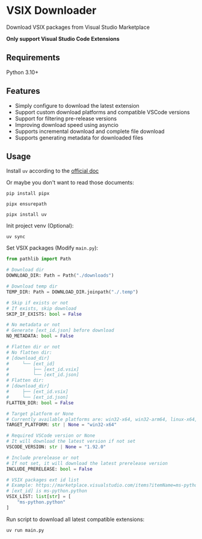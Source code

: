 # VSIX Downloader

Download VSIX packages from Visual Studio Marketplace

**Only support Visual Studio Code Extensions**

## Requirements

Python 3.10+

## Features

 - Simply configure to download the latest extension
 - Support custom download platforms and compatible VSCode versions
 - Support for filtering pre-release versions
 - Improving download speed using asyncio
 - Supports incremental download and complete file download
 - Supports generating metadata for downloaded files

## Usage

Install `uv` according to the [official doc](https://docs.astral.sh/uv/getting-started/installation/)

Or maybe you don't want to read those documents:

```shell
pip install pipx

pipx ensurepath

pipx install uv
```

Init project venv (Optional):

```shell
uv sync
```

Set VSIX packages (Modify `main.py`):

```python
from pathlib import Path

# Download dir
DOWNLOAD_DIR: Path = Path("./downloads")

# Download temp dir
TEMP_DIR: Path = DOWNLOAD_DIR.joinpath("./.temp")

# Skip if exists or not
# If exists, skip download
SKIP_IF_EXISTS: bool = False

# No metadata or not
# Generate [ext_id.json] before download
NO_METADATA: bool = False

# Flatten dir or not
# No flatten dir:
# [download_dir]
#     └── [ext_id]
#         ├── [ext_id.vsix]
#         └── [ext_id.json]
# Flatten dir:
# [download_dir]
#     ├── [ext_id.vsix]
#     └── [ext_id.json]
FLATTEN_DIR: bool = False

# Target platform or None
# Currently available platforms are: win32-x64, win32-arm64, linux-x64, linux-arm64, linux-armhf, alpine-x64, alpine-arm64, darwin-x64, darwin-arm64 and web
TARGET_PLATFORM: str | None = "win32-x64"

# Required VSCode version or None
# It will download the latest version if not set
VSCODE_VERSION: str | None = "1.92.0"

# Include prerelease or not
# If not set, it will download the latest prerelease version
INCLUDE_PRERELEASE: bool = False

# VSIX packages ext id list
# Example: https://marketplace.visualstudio.com/items?itemName=ms-python.python
# [ext_id] is ms-python.python
VSIX_LIST: list[str] = [
    "ms-python.python"
]
```

Run script to download all latest compatible extensions:

```shell
uv run main.py
```
